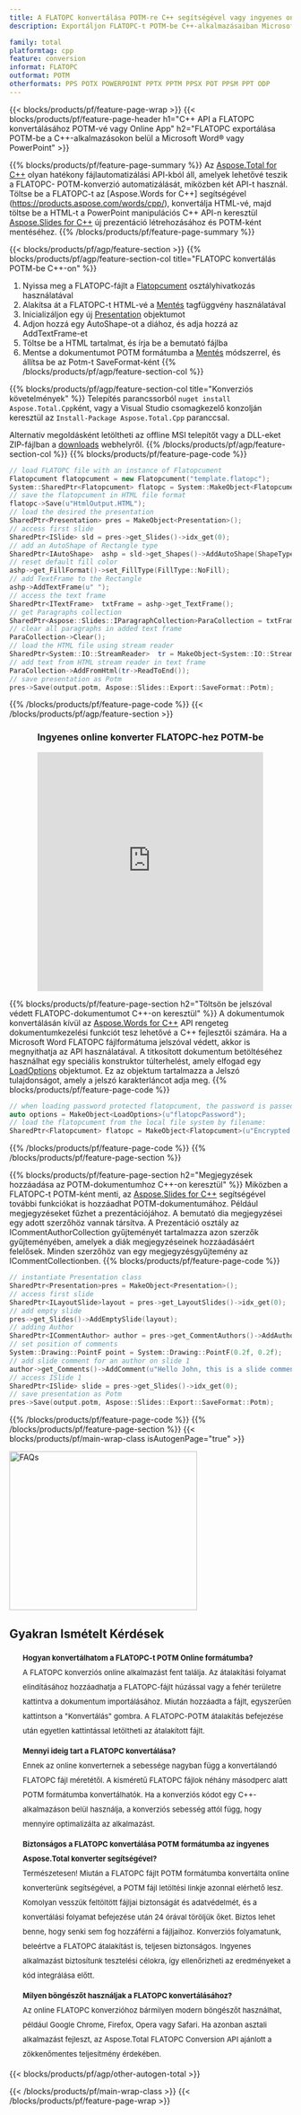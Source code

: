 ```yaml
---
title: A FLATOPC konvertálása POTM-re C++ segítségével vagy ingyenes online konverterrel
description: Exportáljon FLATOPC-t POTM-be C++-alkalmazásaiban Microsoft Word of PowerPoint használata nélkül vagy online. A kód integrálása előtt gyorsan tesztelje az ingyenes FLATOPC-POTM online konvertert.

family: total
platformtag: cpp
feature: conversion
informat: FLATOPC
outformat: POTM
otherformats: PPS POTX POWERPOINT PPTX PPTM PPSX POT PPSM PPT ODP
---
```

{{< blocks/products/pf/feature-page-wrap >}}
{{< blocks/products/pf/feature-page-header h1="C++ API a FLATOPC konvertálásához POTM-vé vagy Online App" h2="FLATOPC exportálása POTM-be a C++-alkalmazásokon belül a Microsoft Word&reg; vagy PowerPoint" >}}

{{% blocks/products/pf/feature-page-summary %}}
Az [Aspose.Total for C++](https://products.aspose.com/total/cpp/) olyan hatékony fájlautomatizálási API-kból áll, amelyek lehetővé teszik a FLATOPC- POTM-konverzió automatizálását, miközben két API-t használ. Töltse be a FLATOPC-t az [Aspose.Words for C++] segítségével (https://products.aspose.com/words/cpp/), konvertálja HTML-vé, majd töltse be a HTML-t a PowerPoint manipulációs C++ API-n keresztül [Aspose.Slides for C++](https://products.aspose.com/slides/cpp/) új prezentáció létrehozásához és POTM-ként mentéséhez. 
{{% /blocks/products/pf/feature-page-summary  %}}

{{< blocks/products/pf/agp/feature-section >}}
{{% blocks/products/pf/agp/feature-section-col title="FLATOPC konvertálás POTM-be C++-on" %}}
1. Nyissa meg a FLATOPC-fájlt a [Flatopcument](https://reference.aspose.com/words/cpp/class/aspose.words.flatopcument) osztályhivatkozás használatával
2. Alakítsa át a FLATOPC-t HTML-vé a [Mentés](https://reference.aspose.com/words/cpp/class/aspose.words.flatopcument#save_stdbasicostream_saveoptions) tagfüggvény használatával
3. Inicializáljon egy új [Presentation](https://reference.aspose.com/slides/cpp/class/aspose.slides.presentation) objektumot
4. Adjon hozzá egy AutoShape-ot a diához, és adja hozzá az AddTextFrame-et
5. Töltse be a HTML tartalmat, és írja be a bemutató fájlba
6. Mentse a dokumentumot POTM formátumba a [Mentés](https://reference.aspose.com/slides/cpp/class/aspose.slides.presentation#afcd59ec697bf05c10f78c3869de2ec9e) módszerrel, és állítsa be az Potm-t SaveFormat-ként
{{% /blocks/products/pf/agp/feature-section-col %}}

{{% blocks/products/pf/agp/feature-section-col title="Konverziós követelmények" %}}
Telepítés parancssorból ```nuget install Aspose.Total.Cpp```ként, vagy a Visual Studio csomagkezelő konzolján keresztül az ```Install-Package Aspose.Total.Cpp``` paranccsal.

Alternatív megoldásként letöltheti az offline MSI telepítőt vagy a DLL-eket ZIP-fájlban a [downloads](https://releases.aspose.com/total/cpp) webhelyről.
{{% /blocks/products/pf/agp/feature-section-col %}}
{{% blocks/products/pf/feature-page-code %}}

```cpp
// load FLATOPC file with an instance of Flatopcument
Flatopcument flatopcument = new Flatopcument("template.flatopc");
System::SharedPtr<Flatopcument> flatopc = System::MakeObject<Flatopcument>(u"sourceFile.flatopc");
// save the flatopcument in HTML file format
flatopc->Save(u"HtmlOutput.HTML");
// load the desired the presentation
SharedPtr<Presentation> pres = MakeObject<Presentation>();
// access first slide
SharedPtr<ISlide> sld = pres->get_Slides()->idx_get(0);
// add an AutoShape of Rectangle type
SharedPtr<IAutoShape>  ashp = sld->get_Shapes()->AddAutoShape(ShapeType::Rectangle, 10, 10, 700, 500);
// reset default fill color
ashp->get_FillFormat()->set_FillType(FillType::NoFill);
// add TextFrame to the Rectangle
ashp->AddTextFrame(u" ");
// access the text frame
SharedPtr<ITextFrame>  txtFrame = ashp->get_TextFrame();
// get Paragraphs collection
SharedPtr<Aspose::Slides::IParagraphCollection>ParaCollection = txtFrame->get_Paragraphs();
// clear all paragraphs in added text frame
ParaCollection->Clear();
// load the HTML file using stream reader
SharedPtr<System::IO::StreamReader>  tr = MakeObject<System::IO::StreamReader>(HtmlOutput.HTML);
// add text from HTML stream reader in text frame
ParaCollection->AddFromHtml(tr->ReadToEnd());
// save presentation as Potm
pres->Save(output.potm, Aspose::Slides::Export::SaveFormat::Potm);                  
```


{{% /blocks/products/pf/feature-page-code %}}
{{< /blocks/products/pf/agp/feature-section >}}

<div class="container-fluid agp-content bg-white aboutfile box-1 vh100 section nopbtm">
<div class=container>
<div class=row>
<div class="demobox tc col-md-12 padding-0" align="center">

<h3>Ingyenes online konverter FLATOPC-hez POTM-be</h3>

<iframe title="flatopc-ból potm-be konvertáló online eszköz" style="border: none; height: 426px;" scrolling="no" src="https://total-conversion-app-65z5r2lp.qa.k8s.dynabic.com/?to=potm&from=flatopc" id="child-iframe" width="80%"></iframe>

</div></div>
</div></div>

{{% blocks/products/pf/feature-page-section  h2="Töltsön be jelszóval védett FLATOPC-dokumentumot C++-on keresztül" %}}
A dokumentumok konvertálásán kívül az [Aspose.Words for C++](https://products.aspose.com/words/cpp/) API rengeteg dokumentumkezelési funkciót tesz lehetővé a C++ fejlesztői számára. Ha a Microsoft Word FLATOPC fájlformátuma jelszóval védett, akkor is megnyithatja az API használatával. A titkosított dokumentum betöltéséhez használhat egy speciális konstruktor túlterhelést, amely elfogad egy [LoadOptions](https://reference.aspose.com/words/cpp/class/aspose.words.loading.load_options) objektumot. Ez az objektum tartalmazza a Jelszó tulajdonságot, amely a jelszó karakterláncot adja meg.
{{% blocks/products/pf/feature-page-code %}}

```cpp
// when loading password protected flatopcument, the password is passed to the flatopcument's constructor using a LoadOptions object.
auto options = MakeObject<LoadOptions>(u"flatopcPassword");
// load the flatopcument from the local file system by filename:
SharedPtr<Flatopcument> flatopc = MakeObject<Flatopcument>(u"Encrypted.flatopc", options);
```

{{% /blocks/products/pf/feature-page-code  %}}
{{% /blocks/products/pf/feature-page-section %}}

{{% blocks/products/pf/feature-page-section  h2="Megjegyzések hozzáadása az POTM-dokumentumhoz C++-on keresztül" %}}
Miközben a FLATOPC-t POTM-ként menti, az [Aspose.Slides for C++](https://products.aspose.com/slides/cpp/) segítségével további funkciókat is hozzáadhat POTM-dokumentumához. Például megjegyzéseket fűzhet a prezentációjához. A bemutató dia megjegyzései egy adott szerzőhöz vannak társítva. A Prezentáció osztály az ICommentAuthorCollection gyűjteményét tartalmazza azon szerzők gyűjteményében, amelyek a diák megjegyzéseinek hozzáadásáért felelősek. Minden szerzőhöz van egy megjegyzésgyűjtemény az ICommentCollectionben.
{{% blocks/products/pf/feature-page-code %}}

```cpp
// instantiate Presentation class
SharedPtr<Presentation>pres = MakeObject<Presentation>();
// access first slide
SharedPtr<ILayoutSlide>layout = pres->get_LayoutSlides()->idx_get(0);
// add empty slide
pres->get_Slides()->AddEmptySlide(layout);
// adding Author
SharedPtr<ICommentAuthor> author = pres->get_CommentAuthors()->AddAuthor(u"John Doe", u"MF");
// set position of comments
System::Drawing::PointF point = System::Drawing::PointF(0.2f, 0.2f);
// add slide comment for an author on slide 1
author->get_Comments()->AddComment(u"Hello John, this is a slide comment", pres->get_Slides()->idx_get(1), point, DateTime::get_Now());
// access ISlide 1
SharedPtr<ISlide> slide = pres->get_Slides()->idx_get(0);
// save presentation as Potm
pres->Save(output.potm, Aspose::Slides::Export::SaveFormat::Potm);  
```

{{% /blocks/products/pf/feature-page-code  %}}
{{% /blocks/products/pf/feature-page-section %}}
{{< blocks/products/pf/main-wrap-class isAutogenPage="true" >}}
<style>.howtolist li{margin-right: 0!important;line-height: 26px;position: relative;margin-bottom: 10px;font-size: 13px;list-style-type: none;}</style>
<div class="col-md-12 tl bg-gray-dark howtolist section">
  <a class="anchor" name="faqpage"></a>
  <div class="container tl dflex" itemscope="" itemtype="https://schema.org/FAQPage">
      <div class="col-md-4 howtosectiongfx">
          <img class="social-panel-hide-on-mobile" src="https://www.groupdocs.cloud/templates/brand/images/groupdocs/conversion/groupdocs_conversion-brand.png" alt="FAQs" width="335" height="283">
      </div>
      <div class="howtosection col-md-8">
          <div>
              <h2>Gyakran Ismételt Kérdések</h2>
              <ul>
                  <li itemscope="" itemprop="mainEntity" itemtype="https://schema.org/Question">
                      <div>
                          <span itemprop="name"><b>Hogyan konvertálhatom a FLATOPC-t POTM Online formátumba?</b></span>
                      </div>
                      <div itemscope="" itemprop="acceptedAnswer" itemtype="https://schema.org/Answer">
                          <span itemprop="text">A FLATOPC konverziós online alkalmazást fent találja. Az átalakítási folyamat elindításához hozzáadhatja a FLATOPC-fájlt húzással vagy a fehér területre kattintva a dokumentum importálásához. Miután hozzáadta a fájlt, egyszerűen kattintson a "Konvertálás" gombra. A FLATOPC-POTM átalakítás befejezése után egyetlen kattintással letöltheti az átalakított fájlt.</span>
                      </div>
                  </li>
                  <li itemscope="" itemprop="mainEntity" itemtype="https://schema.org/Question">
                      <div>
                          <span itemprop="name"><b>Mennyi ideig tart a FLATOPC konvertálása?</b></span>
                      </div>
                      <div itemscope="" itemprop="acceptedAnswer" itemtype="https://schema.org/Answer">
                          <span itemprop="text">Ennek az online konverternek a sebessége nagyban függ a konvertálandó FLATOPC fájl méretétől. A kisméretű FLATOPC fájlok néhány másodperc alatt POTM formátumba konvertálhatók. Ha a konverziós kódot egy C++-alkalmazáson belül használja, a konverziós sebesség attól függ, hogy mennyire optimalizálta az alkalmazást.</span>
                      </div>
                  </li>
                  <li itemscope="" itemprop="mainEntity" itemtype="https://schema.org/Question">
                      <div>
                          <span itemprop="name"><b>Biztonságos a FLATOPC konvertálása POTM formátumba az ingyenes Aspose.Total konverter segítségével?</b></span>
                      </div>
                      <div itemscope="" itemprop="acceptedAnswer" itemtype="https://schema.org/Answer">
                          <span itemprop="text">Természetesen! Miután a FLATOPC fájlt POTM formátumba konvertálta online konverterünk segítségével, a POTM fájl letöltési linkje azonnal elérhető lesz. Komolyan vesszük feltöltött fájljai biztonságát és adatvédelmét, és a konvertálási folyamat befejezése után 24 órával töröljük őket. Biztos lehet benne, hogy senki sem fog hozzáférni a fájljaihoz. Konverziós folyamatunk, beleértve a FLATOPC átalakítást is, teljesen biztonságos. Ingyenes alkalmazást biztosítunk tesztelési célokra, így ellenőrizheti az eredményeket a kód integrálása előtt.</span>
                      </div>
                  </li>                 
                  <li itemscope="" itemprop="mainEntity" itemtype="https://schema.org/Question">
                      <div>
                          <span itemprop="name"><b>Milyen böngészőt használjak a FLATOPC konvertálásához?</b></span>
                      </div>
                      <div itemscope="" itemprop="acceptedAnswer" itemtype="https://schema.org/Answer">
                          <span itemprop="text">Az online FLATOPC konverzióhoz bármilyen modern böngészőt használhat, például Google Chrome, Firefox, Opera vagy Safari. Ha azonban asztali alkalmazást fejleszt, az Aspose.Total FLATOPC Conversion API ajánlott a zökkenőmentes teljesítmény érdekében.</span>
                      </div>
                  </li>
              </ul>
          </div>
      </div>
  </div>
{{< blocks/products/pf/agp/other-autogen-total >}}

{{< /blocks/products/pf/main-wrap-class >}}
{{< /blocks/products/pf/feature-page-wrap >}}